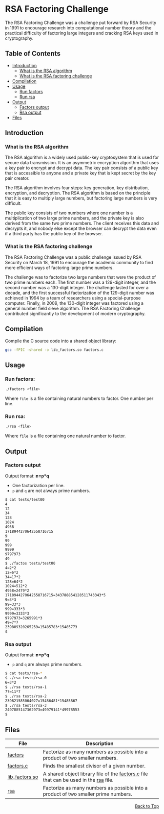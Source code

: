 <a name="readme-top"></a>

# RSA Factoring Challenge
The RSA Factoring Challenge was a challenge put forward by RSA Security in 1991 to encourage research into computational number theory and the practical difficulty of factoring large integers and cracking RSA keys used in cryptography.

## Table of Contents
- [Introduction](#introduction)
  - [What is the RSA algorithm](#What-is-the-RSA-algorithm)
  - [What is the RSA factoring challenge](#What-is-the-RSA-factoring-challenge)
- [Compilation](#compilation)
- [Usage](#usage)
  - [Run factors](#run-factors)
  - [Run rsa](#run-rsa)
- [Output](#output)
  - [Factors output](#factors-output)
  - [Rsa output](#rsa-output)
- [Files](#files)

## Introduction

### What is the RSA algorithm
The RSA algorithm is a widely used public-key cryptosystem that is used for secure data transmission. It is an asymmetric encryption algorithm that uses a key pair to encrypt and decrypt data. The key pair consists of a public key that is accessible to anyone and a private key that is kept secret by the key pair creator.

The RSA algorithm involves four steps: key generation, key distribution, encryption, and decryption. The RSA algorithm is based on the principle that it is easy to multiply large numbers, but factoring large numbers is very difficult.

The public key consists of two numbers where one number is a multiplication of two large prime numbers, and the private key is also derived from the same two prime numbers. The client receives this data and decrypts it, and nobody else except the browser can decrypt the data even if a third party has the public key of the browser.

### What is the RSA factoring challenge
The RSA Factoring Challenge was a public challenge issued by RSA Security on March 18, 1991 to encourage the academic community to find more efficient ways of factoring large prime numbers.

The challenge was to factorize two large numbers that were the product of two prime numbers each. The first number was a 129-digit integer, and the second number was a 130-digit integer. The challenge lasted for over a decade, and the first successful factorization of the 129-digit number was achieved in 1994 by a team of researchers using a special-purpose computer. Finally, in 2009, the 130-digit integer was factored using a general number field sieve algorithm. The RSA Factoring Challenge contributed significantly to the development of modern cryptography.

## Compilation
Compile the C source code into a shared object library:

```bash
gcc -fPIC -shared -o lib_factors.so factors.c
```

## Usage

### Run factors:

```bash
./factors <file>
```

Where `file` is a file containing natural numbers to factor.
One number per line.

### Run rsa:

```bash
./rsa <file>
```

Where `file` is a file containing one natural number to factor.

## Output

### Factors output

Output format: **n=p*q**
- One factorization per line.
- `p` and `q` are not always prime numbers.

```bash
$ cat tests/test00
4
12
34
128
1024
4958
1718944270642558716715
9
99
999
9999
9797973
49
$ ./factos tests/test00
4=2*2
12=6*2
34=17*2
128=64*2
1024=512*2
4958=2479*2
1718944270642558716715=343788854128511743343*5
9=3*3
99=33*3
999=333*3
9999=3333*3
9797973=3265991*3
49=7*7
239809320265259=15485783*15485773
$
```

### Rsa output

Output format: **n=p*q**
- `p` and `q` are always prime numbers.

```bash
$ cat tests/rsa-*
$ ./rsa tests/rsa-0
6=3*2
$ ./rsa tests/rsa-1
77=11*7
$ ./rsa tests/rsa-2
239821585064027=15486481*15485867
$ ./rsa tests/rsa-3
2497885147362973=49979141*49978553
$
```

## Files
|File|Description|
|---|---|
|[factors](factors)|Factorize as many numbers as possible into a product of two smaller numbers.|
|[factors.c](factors.c)|Finds the smallest divisor of a given number.|
|[lib_factors.so](lib_factors.so)|A shared object library file of the [factors.c](factors.c) file that can be used in the [rsa](rsa) file.|
|[rsa](rsa)|Factorize as many numbers as possible into a product of two smaller prime numbers.|

<p align="right"><a href="#readme-top">Back to Top</a></p>
